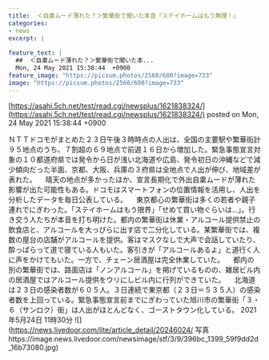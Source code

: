 ```yaml
---
title:  ＜自粛ムード薄れた？＞繁華街で聞いた本音「ステイホームはもう無理！」  
categories:
- news
excerpt: |
  
feature_text: |
  ##  ＜自粛ムード薄れた？＞繁華街で聞いた本...
  Mon, 24 May 2021 15:38:44  +0900
feature_image: "https://picsum.photos/2560/600?image=733"
image: "https://picsum.photos/2560/600?image=733"
---
```


[https://asahi.5ch.net/test/read.cgi/newsplus/1621838324/](https://asahi.5ch.net/test/read.cgi/newsplus/1621838324/)
posted on Mon, 24 May 2021 15:38:44  +0900

<!--more-->

ＮＴＴドコモがまとめた２３日午後３時時点の人出は、全国の主要駅や繁華街計９５地点のうち、７割超の６９地点で前週１６日から増加した。緊急事態宣言対象の１０都道府県では発令から日が浅い北海道や広島、発令初日の沖縄などで減少傾向だった半面、京都、大阪、兵庫の３府県は全地点で人出が伸び、地域差が表れた。 　晴天の地点が多かったほか、宣言長期化で外出自粛ムードが薄れた影響が出た可能性もある。ドコモはスマートフォンの位置情報を活用し、人出を分析したデータを毎日公表している。 　東京都心の繁華街は多くの若者や親子連れでにぎわった。「ステイホームはもう限界」「せめて買い物ぐらいは…」。行き交う人たちが本音を打ち明けた。都内の繁華街は休業・アルコール提供禁止の飲食店と、アルコールを大っぴらに出す店で二分化している。某繁華街では、複数の屋台の店舗がアルコールを提供。客はマスクなしで大声で会話していたり、酔っぱらって道で寝ている人もいた。客引きが「アルコールあるよ」と道行く人に声をかけてもいた。一方で、チェーン居酒屋は完全休業していた。 　都内の別の繁華街では、路面店は「ノンアルコール」を掲げているものの、雑居ビル内の居酒屋ではアルコール提供をウリにしビル内に行列ができていた。 　北海道は２３日の感染者数が６０５人。３日連続で東京都（２３日＝５３５人）の感染者数を上回っている。緊急事態宣言前までにぎわっていた旭川市の繁華街「３・６（サンロク）街」は人出がほとんどなく、ゴーストタウン化している。 2021年5月24日 11時30分 ![](https://news.livedoor.com/lite/article_detail/20246024/ 写真https://image.news.livedoor.com/newsimage/stf/3/9/396bc_1399_59f9dd2d_16b73080.jpg)
